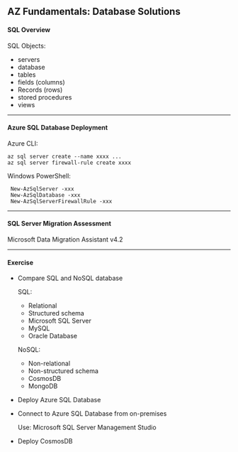 
AZ Fundamentals: Database Solutions
----
####  SQL Overview
SQL Objects:
- servers
- database
- tables
- fields (columns)
- Records (rows)
- stored procedures
- views
--- 
#### Azure SQL Database Deployment
Azure CLI:   

	az sql server create --name xxxx ...  
	az sql server firewall-rule create xxxx
		
Windows PowerShell:
	
	 New-AzSqlServer -xxx
	 New-AzSqlDatabase -xxx
	 New-AzSqlServerFirewallRule -xxx

--- 
#### SQL Server Migration Assessment

Microsoft Data Migration Assistant v4.2
			
----
#### Exercise
- Compare SQL and NoSQL database

	SQL: 
	- Relational
	- Structured schema
	- Microsoft SQL Server
	- MySQL
	- Oracle Database

	NoSQL:
	- Non-relational
	- Non-structured schema
	- CosmosDB
	- MongoDB

- Deploy Azure SQL Database
- Connect to Azure SQL Database from on-premises

	Use: Microsoft SQL Server Management Studio
- Deploy CosmosDB

